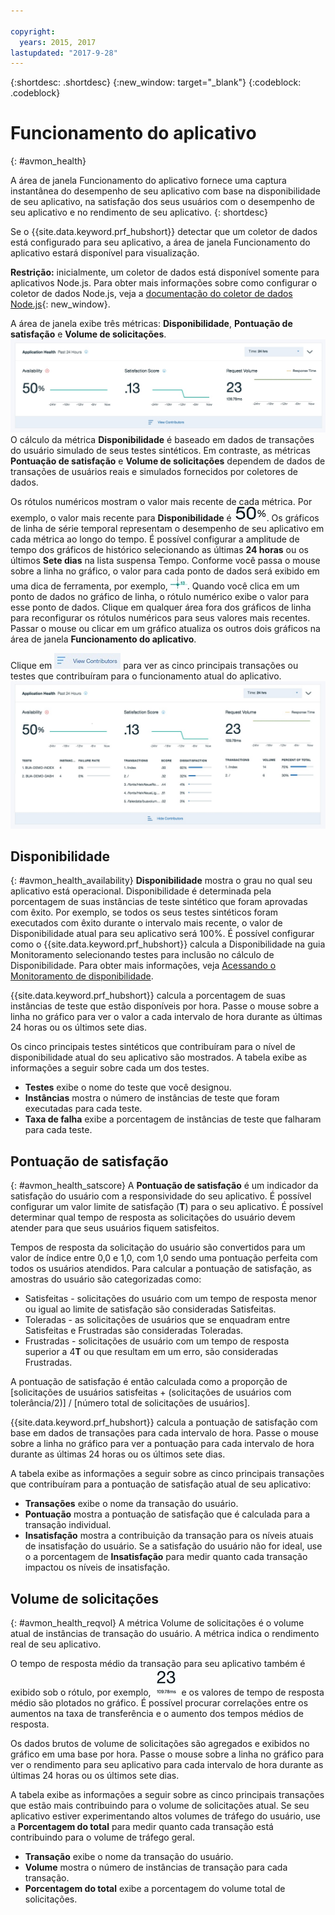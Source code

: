 ```yaml
---

copyright:
  years: 2015, 2017
lastupdated: "2017-9-28"
---
```


{:shortdesc: .shortdesc}
{:new_window: target="_blank"}
{:codeblock: .codeblock}

# Funcionamento do aplicativo
{: #avmon_health}

A área de janela Funcionamento do aplicativo fornece uma captura instantânea do desempenho de seu aplicativo com base na disponibilidade de seu aplicativo, na satisfação dos seus usuários com o desempenho de seu aplicativo e no rendimento de seu aplicativo.
{: shortdesc}

Se o {{site.data.keyword.prf_hubshort}} detectar que um coletor de dados está configurado para seu aplicativo, a área de janela Funcionamento do aplicativo estará disponível para visualização.

**Restrição:** inicialmente, um coletor de dados está disponível somente para aplicativos Node.js. Para obter mais informações sobre como configurar o coletor de dados Node.js, veja a [documentação do coletor de dados Node.js](https://www.npmjs.com/package/ibmapm "(aberta em uma nova guia ou janela)"){: new_window}.

A área de janela exibe três métricas: **Disponibilidade**, **Pontuação de satisfação** e **Volume de solicitações**.
![Área de janela Funcionamento do aplicativo que mostra o nível de disponibilidade, a satisfação do usuário e o rendimento da transação de seus apps.](images/avmon_app_health_ui.jpg) O cálculo da métrica **Disponibilidade** é baseado em dados de transações do usuário simulado de seus testes sintéticos. Em contraste, as métricas **Pontuação de satisfação** e **Volume de solicitações** dependem de dados de transações de usuários reais e simulados fornecidos por coletores de dados.

Os rótulos numéricos mostram o valor mais recente de cada métrica. Por exemplo, o valor mais recente para **Disponibilidade** é ![O valor mais recente da métrica Disponibilidade.](images/avmon_app_health_latest.jpg). Os gráficos de linha de série temporal representam o desempenho de seu aplicativo em cada métrica ao longo do tempo. É possível configurar a amplitude de tempo dos gráficos de histórico selecionando as últimas **24 horas** ou os últimos **Sete dias** na lista suspensa Tempo. Conforme você passa o mouse sobre a linha no gráfico, o valor para cada ponto de dados será exibido em uma dica de ferramenta, por exemplo, ![Uma dica de ferramenta no gráfico de linha de histórico.](images/avmon_app_health_hover.jpg). Quando você clica em um ponto de dados no gráfico de linha, o rótulo numérico exibe o valor para esse ponto de dados. Clique em qualquer área fora dos gráficos de linha para reconfigurar os rótulos numéricos para seus valores mais recentes. Passar o mouse ou clicar em um gráfico atualiza os outros dois gráficos na área de janela **Funcionamento do aplicativo**.

Clique em ![Menu Visualizar contribuições que você pode expandir para ver contribuições de transações ou testes.](images/avmon_view_contrib.jpg) para ver as cinco principais transações ou testes que contribuíram para o funcionamento atual do aplicativo.![Área de janela Funcionamento do aplicativo que mostra o nível de disponibilidade, satisfação do usuário e rendimento de transações do seu aplicativo.](images/avmon_app_health_expanded.jpg)

## Disponibilidade
{: #avmon_health_availability}
**Disponibilidade** mostra o grau no qual seu aplicativo está operacional. Disponibilidade é determinada pela porcentagem de suas instâncias de teste sintético que foram aprovadas com êxito. Por exemplo, se todos os seus testes sintéticos foram executados com êxito durante o intervalo mais recente, o valor de Disponibilidade atual para seu aplicativo será 100%.  É possível configurar como o {{site.data.keyword.prf_hubshort}} calcula a Disponibilidade na guia Monitoramento selecionando testes para inclusão no cálculo de Disponibilidade. Para obter mais informações, veja [Acessando o Monitoramento de disponibilidade](avmon_tab.html "É possível acessar o painel Monitoramento de disponibilidade na guia **Monitoramento**. A guia Monitoramento para o seu aplicativo Cloud Foundry exibe informações resumidas sobre a disponibilidade e o status dos seus testes, além de detalhes da assinatura e do uso de seu serviço.").

{{site.data.keyword.prf_hubshort}} calcula a porcentagem de suas instâncias de teste que estão disponíveis por hora. Passe o mouse sobre a linha no gráfico para ver o valor a cada intervalo de hora durante as últimas 24 horas ou os últimos sete dias.

Os cinco principais testes sintéticos que contribuíram para o nível de disponibilidade atual do seu aplicativo são mostrados. A tabela exibe as informações a seguir sobre cada um dos testes.

-   **Testes** exibe o nome do teste que você designou.
-   **Instâncias** mostra o número de instâncias de teste que foram executadas para cada teste.
-   **Taxa de falha** exibe a porcentagem de instâncias de teste que falharam para cada teste.


## Pontuação de satisfação
{: #avmon_health_satscore}
A **Pontuação de satisfação** é um indicador da satisfação do usuário com a responsividade do seu aplicativo. É possível configurar um valor limite de satisfação (**T**) para o seu aplicativo. É possível determinar qual tempo de resposta as solicitações do usuário devem atender para que seus usuários fiquem satisfeitos.

Tempos de resposta da solicitação do usuário são convertidos para um valor de índice entre 0,0 e 1,0, com 1,0 sendo uma pontuação perfeita com todos os usuários atendidos. Para calcular a pontuação de satisfação, as amostras do usuário são categorizadas como:

-   Satisfeitas - solicitações do usuário com um tempo de resposta menor ou igual ao limite de satisfação são consideradas Satisfeitas.
-   Toleradas - as solicitações de usuários que se enquadram entre Satisfeitas e Frustradas são consideradas Toleradas.
-   Frustradas - solicitações de usuário com um tempo de resposta superior a 4**T** ou que resultam em um erro, são consideradas Frustradas.

A pontuação de satisfação é então calculada como a proporção de [solicitações de usuários satisfeitas + (solicitações de usuários com tolerância/2)] / [número total de solicitações de usuários].

{{site.data.keyword.prf_hubshort}} calcula a pontuação de satisfação com base em dados de transações para cada intervalo de hora. Passe o mouse sobre a linha no gráfico para ver a pontuação para cada intervalo de hora durante as últimas 24 horas ou os últimos sete dias.

A tabela exibe as informações a seguir sobre as cinco principais transações que contribuíram para a pontuação de satisfação atual de seu aplicativo:

-   **Transações** exibe o nome da transação do usuário.
-   **Pontuação** mostra a pontuação de satisfação que é calculada para a transação individual.
-   **Insatisfação** mostra a contribuição da transação para os níveis atuais de insatisfação do usuário. Se a satisfação do usuário não for ideal, use o a porcentagem de **Insatisfação** para medir quanto cada transação impactou os níveis de insatisfação.


## Volume de solicitações
{: #avmon_health_reqvol}
A métrica Volume de solicitações é o volume atual de instâncias de transação do usuário. A métrica indica o rendimento real de seu aplicativo.

O tempo de resposta médio da transação para seu aplicativo também é exibido sob o rótulo, por exemplo, ![O valor mais recente do tempo de resposta médio.](images/avmon_app_health_response.jpg) e os valores de tempo de resposta médio são plotados no gráfico. É possível procurar correlações entre os aumentos na taxa de transferência e o aumento dos tempos médios de resposta.

Os dados brutos de volume de solicitações são agregados e exibidos no gráfico em uma base por hora. Passe o mouse sobre a linha no gráfico para ver o rendimento para seu aplicativo para cada intervalo de hora durante as últimas 24 horas ou os últimos sete dias.

A tabela exibe as informações a seguir sobre as cinco principais transações que estão mais contribuindo para o volume de solicitações atual. Se seu aplicativo estiver experimentando altos volumes de tráfego do usuário, use a **Porcentagem do total** para medir quanto cada transação está contribuindo para o volume de tráfego geral.

-   **Transação** exibe o nome da transação do usuário.
-   **Volume** mostra o número de instâncias de transação para cada transação.
-   **Porcentagem do total** exibe a porcentagem do volume total de solicitações.
